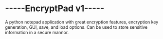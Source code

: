 # -----EncryptPad v1-----
A python notepad application with great encryption features, encryption key generation, GUI, save, and load options.
Can be used to store sensitive information in a secure mannor. 
